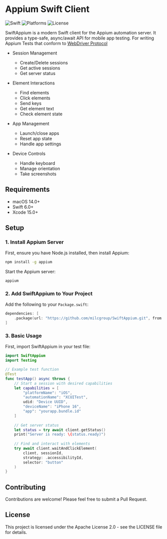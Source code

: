 # Appium Swift Client

![Swift](https://img.shields.io/badge/Swift-6.0-blue)
![Platforms](https://img.shields.io/badge/Platforms-macOS_%7C_Linux_%7C_Windows-blue)
![License](https://img.shields.io/badge/License-Apache_2.0-green)

SwiftAppium is a modern Swift client for the Appium automation server. It provides a type-safe, async/await API for mobile app testing. For writing Appium Tests that conform to [WebDriver Protocol](https://w3c.github.io/webdriver/)

- Session Management
  - Create/Delete sessions
  - Get active sessions
  - Get server status

- Element Interactions
  - Find elements
  - Click elements
  - Send keys
  - Get element text
  - Check element state

- App Management
  - Launch/close apps
  - Reset app state
  - Handle app settings

- Device Controls
  - Handle keyboard
  - Manage orientation
  - Take screenshots

## Requirements

- macOS 14.0+
- Swift 6.0+
- Xcode 15.0+

## Setup

### 1. Install Appium Server

First, ensure you have Node.js installed, then install Appium:

```bash
npm install -g appium
```

Start the Appium server:

```bash
appium
```

### 2. Add SwiftAppium to Your Project

Add the following to your `Package.swift`:

```swift
dependencies: [
    .package(url: "https://github.com/milcgroup/SwiftAppium.git", from: "1.0.0")
]
```

### 3. Basic Usage

First, import SwiftAppium in your test file:

```swift
import SwiftAppium
import Testing

// Example test function
@Test
func testApp() async throws {
    // Start a session with desired capabilities
    let capabilities = [
        "platformName": "iOS",
        "automationName": "XCUITest",
        udid: "Device UUID",
        "deviceName": "iPhone 16",
        "app": "yourapp.bundle.id"
    ]
    
    // Get server status
    let status = try await client.getStatus()
    print("Server is ready: \(status.ready)")
    
    // Find and interact with elements
    try await client.waitAndClickElement(
        client, sessionId,
        strategy: .accessibilityId,
        selector: "button"
    )
}
```

## Contributing

Contributions are welcome! Please feel free to submit a Pull Request.

## License

This project is licensed under the Apache License 2.0 - see the LICENSE file for details.
